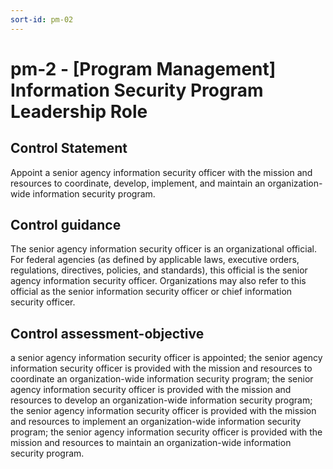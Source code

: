```yaml
---
sort-id: pm-02
---
```


# pm-2 - \[Program Management\] Information Security Program Leadership Role

## Control Statement

Appoint a senior agency information security officer with the mission and resources to coordinate, develop, implement, and maintain an organization-wide information security program.

## Control guidance

The senior agency information security officer is an organizational official. For federal agencies (as defined by applicable laws, executive orders, regulations, directives, policies, and standards), this official is the senior agency information security officer. Organizations may also refer to this official as the senior information security officer or chief information security officer.

## Control assessment-objective

a senior agency information security officer is appointed;
the senior agency information security officer is provided with the mission and resources to coordinate an organization-wide information security program;
the senior agency information security officer is provided with the mission and resources to develop an organization-wide information security program;
the senior agency information security officer is provided with the mission and resources to implement an organization-wide information security program;
the senior agency information security officer is provided with the mission and resources to maintain an organization-wide information security program.
